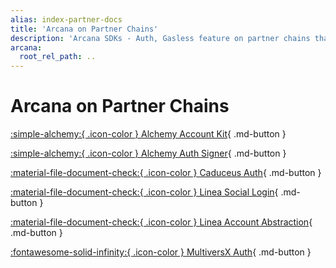 ```yaml
---
alias: index-partner-docs
title: 'Arcana on Partner Chains'
description: 'Arcana SDKs - Auth, Gasless feature on partner chains that are pre-configured in Arcana wallet. Check out Arcana documentation on partner chain docs sites.'
arcana:
  root_rel_path: ..
---
```


# Arcana on Partner Chains

[:simple-alchemy:{ .icon-color } Alchemy Account Kit](https://accountkit.alchemy.com/packages/aa-signers/arcana-auth/introduction.html){ .md-button }

[:simple-alchemy:{ .icon-color } Alchemy Auth Signer](https://accountkit.alchemy.com/signers/guides/arcana-auth.html){ .md-button }

[:material-file-document-check:{ .icon-color } Caduceus Auth](https://docs.caduceus.foundation/auth){ .md-button }

[:material-file-document-check:{ .icon-color } Linea Social Login]( https://docs.linea.build/build-on-linea/tooling/social-login/arcana){ .md-button }

[:material-file-document-check:{ .icon-color } Linea Account Abstraction](https://docs.linea.build/build-on-linea/tooling/account-abstraction/arcana){ .md-button }

[:fontawesome-solid-infinity:{ .icon-color } MultiversX Auth](hhttps://multiversx.com/ecosystem/project/arcana){ .md-button }

